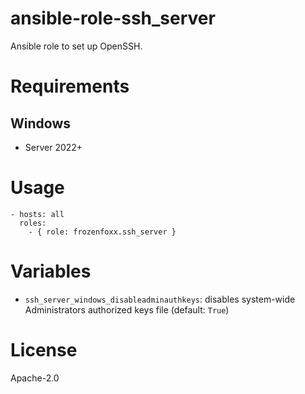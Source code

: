 # ansible-role-ssh_server

Ansible role to set up OpenSSH.

# Requirements

## Windows
- Server 2022+

# Usage

```
- hosts: all
  roles:
    - { role: frozenfoxx.ssh_server }
```

# Variables

* `ssh_server_windows_disableadminauthkeys`: disables system-wide Administrators authorized keys file (default: `True`)

# License

Apache-2.0
